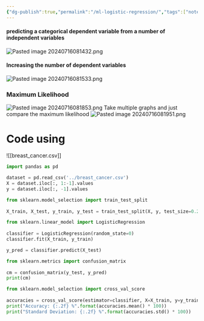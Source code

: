 ```yaml
---
{"dg-publish":true,"permalink":"/ml-logistic-regression/","tags":["notes"],"created":"2024-09-14T14:55:04.104+05:30","updated":"2024-07-29T07:00:35.163+05:30"}
---
```



#### predicting a categorical dependent variable from a number of independent variables
![Pasted image 20240716081432.png](/img/user/Attachments/Pasted%20image%2020240716081432.png)
#### Increasing the number of dependent variables
![Pasted image 20240716081533.png](/img/user/Attachments/Pasted%20image%2020240716081533.png)

### Maximum Likelihood
![Pasted image 20240716081853.png](/img/user/Attachments/Pasted%20image%2020240716081853.png)
Take multiple graphs and just compare the maximum likelihood
![Pasted image 20240716081951.png](/img/user/Attachments/Pasted%20image%2020240716081951.png)

# Code using

![[breast_cancer.csv]]

```py
import pandas as pd

dataset = pd.read_csv('../breast_cancer.csv')  
X = dataset.iloc[:, 1:-1].values  
y = dataset.iloc[:, -1].values

from sklearn.model_selection import train_test_split  
  
X_train, X_test, y_train, y_test = train_test_split(X, y, test_size=0.2, random_state=0)

from sklearn.linear_model import LogisticRegression  
  
classifier = LogisticRegression(random_state=0)  
classifier.fit(X_train, y_train)

y_pred = classifier.predict(X_test)

from sklearn.metrics import confusion_matrix  
  
cm = confusion_matrix(y_test, y_pred)  
print(cm)

from sklearn.model_selection import cross_val_score  
  
accuracies = cross_val_score(estimator=classifier, X=X_train, y=y_train, cv=10)  
print("Accuracy: {:.2f} %".format(accuracies.mean() * 100))  
print("Standard Deviation: {:.2f} %".format(accuracies.std() * 100))
```